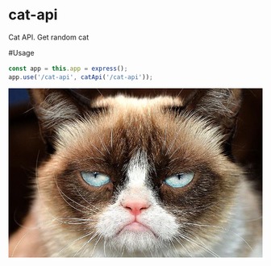 # cat-api
Cat API. Get random cat

#Usage
```javascript
const app = this.app = express();
app.use('/cat-api', catApi('/cat-api'));
```

![Cat](https://github.com/MrCheater/cat-api/blob/master/images/370.jpg?raw=true)
